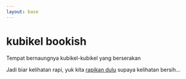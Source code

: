 ```yaml
---
layout: base
---
```


# kubikel bookish

Tempat bernaungnya kubikel-kubikel yang berserakan

Jadi biar kelihatan rapi, yuk kita [rapikan dulu](https://www.pidaalandrian.com/) supaya kelihatan bersih...
